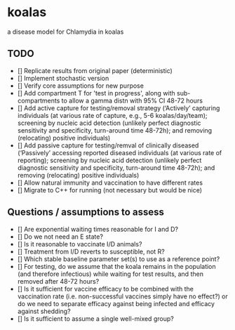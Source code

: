 # koalas
a disease model for Chlamydia in koalas

## TODO

- [] Replicate results from original paper (deterministic)
- [] Implement stochastic version
- [] Verify core assumptions for new purpose
- [] Add compartment T for 'test in progress', along with sub-compartments to allow a gamma distn with 95% CI 48-72 hours
- [] Add active capture for testing/removal strategy (‘Actively’ capturing individuals (at various rate of capture, e.g., 5-6 koalas/day/team); screening by nucleic acid detection (unlikely perfect diagnostic sensitivity and specificity, turn-around time 48-72h); and removing (relocating) positive individuals)
- [] Add passive capture for testing/remval of clinically diseased (‘Passively’ accessing reported diseased individuals (at various rate of reporting); screening by nucleic acid detection (unlikely perfect diagnostic sensitivity and specificity, turn-around time 48-72h); and removing (relocating) positive individuals)
- [] Allow natural immunity and vaccination to have different rates
- [] Migrate to C++ for running (not necessary but would be nice)

## Questions / assumptions to assess

- [] Are exponential waiting times reasonable for I and D?
- [] Do we not need an E state?
- [] Is it reasonable to vaccinate I/D animals?
- [] Treatment from I/D reverts to susceptible, not R?
- [] Which stable baseline parameter set(s) to use as a reference point?
- [] For testing, do we assume that the koala remains in the population (and therefore infectious) while waiting for test results, and then removed after 48-72 hours?
- [] Is it sufficient for vaccine efficacy to be combined with the vaccination rate (i.e. non-successful vaccines simply have no effect?) or do we need to separate efficacy against being infected and efficacy against shedding?
- [] Is it sufficient to assume a single well-mixed group?
